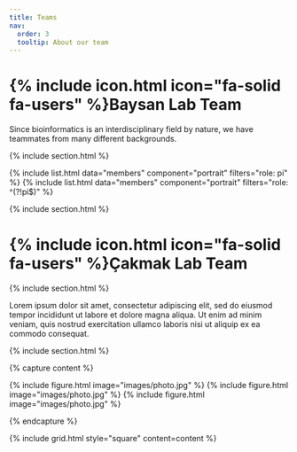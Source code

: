 ```yaml
---
title: Teams
nav:
  order: 3
  tooltip: About our team
---
```


# {% include icon.html icon="fa-solid fa-users" %}Baysan Lab Team

Since bioinformatics is an interdisciplinary field by nature, we have teammates from many different backgrounds.

{% include section.html %}

{% include list.html data="members" component="portrait" filters="role: pi" %}
{% include list.html data="members" component="portrait" filters="role: ^(?!pi$)" %}

{% include section.html %}

# {% include icon.html icon="fa-solid fa-users" %}Çakmak Lab Team

{% include section.html %}

Lorem ipsum dolor sit amet, consectetur adipiscing elit, sed do eiusmod tempor
incididunt ut labore et dolore magna aliqua. Ut enim ad minim veniam, quis
nostrud exercitation ullamco laboris nisi ut aliquip ex ea commodo consequat.

{% include section.html %}

{% capture content %}

{% include figure.html image="images/photo.jpg" %}
{% include figure.html image="images/photo.jpg" %}
{% include figure.html image="images/photo.jpg" %}

{% endcapture %}

{% include grid.html style="square" content=content %}
